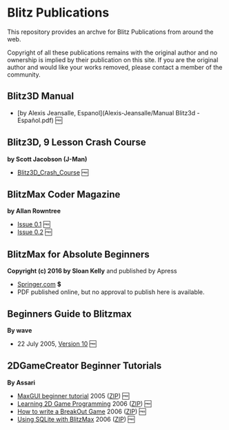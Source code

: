 # Blitz Publications #

This repository provides an archve for Blitz Publications from around the web.

Copyright of all these publications remains with the original author and no ownership is implied by their publication on this site.
If you are the original author and would like your works removed, please contact a member of the community.

## Blitz3D Manual

* [by Alexis Jeansalle, Espanol](Alexis-Jeansalle/Manual Blitz3d - Español.pdf) :free:

## Blitz3D, 9 Lesson Crash Course
**by Scott Jacobson (J-Man)**

* [Blitz3D_Crash_Course](J-Man/Blitz3D_Crash_Course.pdf) :free:

## BlitzMax Coder Magazine
**by Allan Rowntree**

* [Issue 0.1](blitzmax-coder/blitzmax-coder-01.pdf) :free:
* [Issue 0.2](blitzmax-coder/blitzmax-coder-02.pdf) :free:

## BlitzMax for Absolute Beginners
**Copyright (c) 2016 by Sloan Kelly** and published by Apress

* [Springer.com](https://link.springer.com/book/10.1007/978-1-4842-2523-3) :heavy_dollar_sign:
* PDF published online, but no approval to publish here is available.

## Beginners Guide to Blitzmax
**By wave**

* 22 July 2005, [Version 10](wave/waves-blitzmax-tutorial-version-10-2005-07-22.pdf) :free:

## 2DGameCreator Beginner Tutorials
**By Assari**

* [MaxGUI beginner tutorial](assari/assari-maxgui-beginner-tutorial.md) 2005 ([ZIP](assari/assari-maxgui-beginner-tutorial.zip)) :free:
* [Learning 2D Game Programming](assari/assari-learning-2d-game-programming.md) 2006 ([ZIP](assari/assari-learning-2d-game-programming.zip)) :free:
* [How to write a BreakOut Game](assari/assari-how-to-write-a-breakout-game.md) 2006 ([ZIP](assari/assari-how-to-write-a-breakout-game.zip)) :free:
* [Using SQLite with BlitzMax](assari/assari-using-sqlite-with-blitzmax.pdf) 2006 ([ZIP](assari/assari-using-sqlite-with-blitzmax.zip)) :free:
